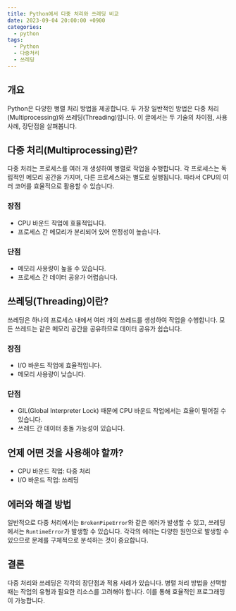 ```yaml
---
title: Python에서 다중 처리와 쓰레딩 비교
date: 2023-09-04 20:00:00 +0900
categories:
  - python
tags:
  - Python
  - 다중처리
  - 쓰레딩
---
```


## 개요

Python은 다양한 병렬 처리 방법을 제공합니다. 두 가장 일반적인 방법은 다중 처리(Multiprocessing)와 쓰레딩(Threading)입니다. 이 글에서는 두 기술의 차이점, 사용 사례, 장단점을 살펴봅니다.

## 다중 처리(Multiprocessing)란?

다중 처리는 프로세스를 여러 개 생성하여 병렬로 작업을 수행합니다. 각 프로세스는 독립적인 메모리 공간을 가지며, 다른 프로세스와는 별도로 실행됩니다. 따라서 CPU의 여러 코어를 효율적으로 활용할 수 있습니다.

### 장점

- CPU 바운드 작업에 효율적입니다.
- 프로세스 간 메모리가 분리되어 있어 안정성이 높습니다.

### 단점

- 메모리 사용량이 높을 수 있습니다.
- 프로세스 간 데이터 공유가 어렵습니다.

## 쓰레딩(Threading)이란?

쓰레딩은 하나의 프로세스 내에서 여러 개의 쓰레드를 생성하여 작업을 수행합니다. 모든 쓰레드는 같은 메모리 공간을 공유하므로 데이터 공유가 쉽습니다.

### 장점

- I/O 바운드 작업에 효율적입니다.
- 메모리 사용량이 낮습니다.

### 단점

- GIL(Global Interpreter Lock) 때문에 CPU 바운드 작업에서는 효율이 떨어질 수 있습니다.
- 쓰레드 간 데이터 충돌 가능성이 있습니다.

## 언제 어떤 것을 사용해야 할까?

- CPU 바운드 작업: 다중 처리
- I/O 바운드 작업: 쓰레딩

## 에러와 해결 방법

일반적으로 다중 처리에서는 `BrokenPipeError`와 같은 에러가 발생할 수 있고, 쓰레딩에서는 `RuntimeError`가 발생할 수 있습니다. 각각의 에러는 다양한 원인으로 발생할 수 있으므로 문제를 구체적으로 분석하는 것이 중요합니다.

## 결론

다중 처리와 쓰레딩은 각각의 장단점과 적용 사례가 있습니다. 병렬 처리 방법을 선택할 때는 작업의 유형과 필요한 리소스를 고려해야 합니다. 이를 통해 효율적인 프로그래밍이 가능합니다.
